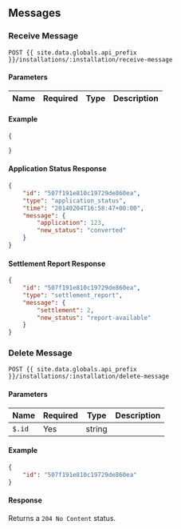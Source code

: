 ## Messages

### Receive Message

```
POST {{ site.data.globals.api_prefix }}/installations/:installation/receive-message
```

#### Parameters

Name | Required | Type | Description
--- | --- | --- | ---

#### Example

```json
{

}
```

#### Application Status Response
```json
{
    "id": "507f191e810c19729de860ea",
    "type": "application_status",
    "time": "2014­02­04T16:58:47+00:00",
    "message": {
        "application": 123,
        "new_status": "converted"
    }
}
```

#### Settlement Report Response

```json
{
    "id": "507f191e810c19729de860ea",
    "type": "settlement_report",
    "message": {
        "settlement": 2,
        "new_status": "report-available"
    }
}
```

### Delete Message

```
POST {{ site.data.globals.api_prefix }}/installations/:installation/delete-message
```

#### Parameters

Name | Required | Type | Description
--- | --- | --- | ---
`$.id` | Yes | string

#### Example

```json
{
    "id": "507f191e810c19729de860ea"
}
```

#### Response

Returns a `204 No Content` status.
